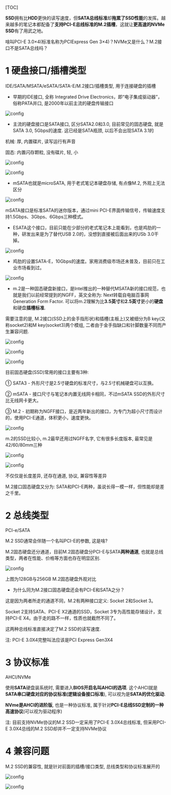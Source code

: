 [TOC]

**SSD**拥有比**HDD**更快的读写速度，但**SATA总线标准**却**拖累了SSD性能**的发挥。越来越多的笔记本都配备了**支持PCI\-E总线标准的M.2插槽**，这就让**更高速的NVMe SSD**有了用武之地。

啥叫PCI-E 3.0×4(标准名称为PCIExpress Gen 3×4)？NVMe又是什么？M.2接口不是SATA总线吗？

# 1 硬盘接口/插槽类型

IDE/SATA/MSATA/eSATA/SATA-E/M.2接口/插槽类型, 用于连接硬盘的插槽

- 早期的IDE接口, 全称 Integrated Drive Electronics，即“电子集成驱动器”，俗称PATA并口, 是2000年以前主流的硬盘传输接口

![config](./images/3.png)

- 主流的硬盘接口是SATA接口, 区分SATA2.0和3.0, 目前常见的固态硬盘, 就是SATA 3.0, 5Gbps的速度. 这已经是SATA瓶颈, 以后不会出现SATA 3.1的

机械: 厚, 内置碟片, 读写运行有声音

固态: 内置闪存颗粒, 没有碟片, 轻, 小

![config](./images/4.png)

![config](./images/5.png)

- mSATA也就是microSATA, 用于老式笔记本硬盘存储, 有点像M.2, 外观上无法区分

![config](./images/6.png)

mSATA接口是标准SATA的迷你版本，通过mini PCI-E界面传输信号，传输速度支持1.5Gbps、3Gbps、6Gbps三种模式。

- ESATA这个接口，目前只能在少部分的老式笔记本上能看到，也是鸡肋的一种，研发出来是为了替代USB 2.0的，没想到直接被后面出来的USb 3.0干掉。

![config](./images/7.png)

- 鸡肋的设置SATA-E，10Gbps的速度。家用消费级市场还未普及，目前只在工业市场看到过。

![config](./images/8.png)

- m.2是一种固态硬盘新接口，是Intel推出的一种替代MSATA新的接口规范，也就是我们以前经常提到的NGFF，英文全称为: Next转载自电脑百事网 Generation Form Factor. 可以将m.2理解为比**3.5英寸**和**2.5英寸**更小的**硬盘**和硬盘**插槽标准**.

需要注意的是, M.2接口(SSD上的金手指形状)和插槽(主板上)又被细分为B key(又称socket2)和M key(socket3)两个模组, 二者由于金手指缺口和针脚数量不同而产生兼容问题.

![config](./images/9.png)

![config](./images/10.png)

![config](./images/11.png)

目前固态硬盘(SSD)常用的接口主要有3种: 

① SATA3 - 外形尺寸是2.5寸硬盘的标准尺寸，与2.5寸机械硬盘可以互换。

② mSATA - 接口尺寸与笔记本内置无线网卡相同，不过mSATA SSD的外形尺寸比无线网卡更大。

③ M.2 - 初期称为NGFF接口，是近两年新出的接口，为专门为超小尺寸而设计的，使用PCI-E通道，体积更小，速度更快。

![config](./images/1.png)

m.2的SSD比较小, m.2最早还用过NGFF名字, 它有很多长度版本, 最常见是42/60/80mm三种

![config](./images/2.png)

![config](./images/12.jpg)

不仅仅是长度差异, 还存在通道, 协议, 兼容性等差异

M.2接口固态硬盘又分为: SATA和PCI\-E两种，虽说长得一模一样，但性能却是差之千里。

# 2 总线类型

PCI\-e/SATA

M.2 SSD通常会伴随一个名叫PCI\-E的参数, 这是啥?

M.2固态硬盘还分通道，目前M.2固态硬盘分PCI\-E与SATA**两种通道**, 也就是总线类型，两者在性能、价格等方面也存在明显区别.

![config](./images/13.png)

上图为128GB与256GB M.2固态硬盘外观对比

- 为什么同为M.2接口固态硬盘还会有PCI\-E和SATA之分？

这是因为两者所走的通道不同，M.2有两种接口定义: Socket 2和Socket 3。

Socket 2支持SATA、PCI\-E X2通道的SSD，Socket 3专为高性能存储设计，支持PCI\-E X4。由于走的路不一样，性质也就截然不同了。

这两种总线标准直接决定了M.2 SSD的读写速度.

注: PCI\-E 3.0X4完整叫法应该是PCI Express Gen3X4

# 3 协议标准

AHCI/NVMe

使用**SATA**硬盘装系统时, 需要进入**BIOS开启名叫AHCI的选项**. 这个AHCI就是**SATA串口硬盘对应的协议标准(逻辑设备接口标准**), 可以视为是**SATA的优化驱动**.

**NVme是AHCI的进阶版**, 也是一种协议标准, 属于针对**PCI\-E总线SSD定制的一种高速协议**(可以视为驱动程序)

注: 目前支持NVMe协议的M.2 SSD一定采用了PCI\-E 3.0X4总线标准, 但采用PCI\-E 3.0X4总线的M.2 SSD却并不一定支持NVMe协议

# 4 兼容问题

M.2 SSD的兼容性, 就是针对前面的插槽/接口类型, 总线类型和协议标准展开的

![config](./images/14.png)

![config](./images/15.png)